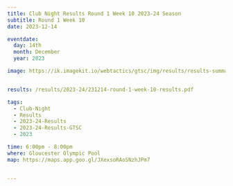 ```yaml
---
title: Club Night Results Round 1 Week 10 2023-24 Season
subtitle: Round 1 Week 10
date: 2023-12-14

eventdate:
  day: 14th
  month: December
  year: 2023

image: https://ik.imagekit.io/webtactics/gtsc/img/results/results-summary-10.jpg


results: /results/2023-24/231214-round-1-week-10-results.pdf

tags:
  - Club-Night
  - Results
  - 2023-24-Results
  - 2023-24-Results-GTSC
  - 2023

time: 6:00pm - 8:00pm
where: Gloucester Olympic Pool
map: https://maps.app.goo.gl/JXexsoRAoSNzhJPm7


---
```





